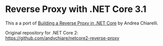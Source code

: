 # Reverse Proxy with .NET Core 3.1

This a a port of [Building a Reverse Proxy in .NET
Core](https://auth0.com/blog/building-a-reverse-proxy-in-dot-net-core/) by Andrea Chiarelli.

Original repository for .NET Core 2: https://github.com/andychiare/netcore2-reverse-proxy

